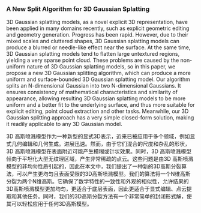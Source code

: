 ### A New Split Algorithm for 3D Gaussian Splatting

3D Gaussian splatting models, as a novel explicit 3D representation, have been applied in many domains recently, such as explicit geometric editing and geometry generation. Progress has been rapid. However, due to their mixed scales and cluttered shapes, 3D Gaussian splatting models can produce a blurred or needle-like effect near the surface. At the same time, 3D Gaussian splatting models tend to flatten large untextured regions, yielding a very sparse point cloud. These problems are caused by the non-uniform nature of 3D Gaussian splatting models, so in this paper, we propose a new 3D Gaussian splitting algorithm, which can produce a more uniform and surface-bounded 3D Gaussian splatting model. Our algorithm splits an N-dimensional Gaussian into two N-dimensional Gaussians. It ensures consistency of mathematical characteristics and similarity of appearance, allowing resulting 3D Gaussian splatting models to be more uniform and a better fit to the underlying surface, and thus more suitable for explicit editing, point cloud extraction and other tasks. Meanwhile, our 3D Gaussian splitting approach has a very simple closed-form solution, making it readily applicable to any 3D Gaussian model.

3D 高斯喷溅模型作为一种新型的显式3D表示，近来已被应用于多个领域，例如显式几何编辑和几何生成。进展迅速。然而，由于它们混合的尺度和杂乱的形状，3D 高斯喷溅模型在表面附近可能产生模糊或针状效果。同时，3D 高斯喷溅模型倾向于平坦化大型无纹理区域，产生非常稀疏的点云。这些问题是由3D 高斯喷溅模型的非均匀性质引起的，因此在本文中，我们提出了一种新的3D高斯分裂算法，可以产生更均匀且表面受限的3D高斯喷溅模型。我们的算法将一个N维高斯分裂为两个N维高斯。它确保了数学特性的一致性和外观的相似性，允许结果的3D高斯喷溅模型更加均匀，更适合于底层表面，因此更适合于显式编辑、点云提取和其他任务。同时，我们的3D高斯分裂方法有一个非常简单的封闭形式解，使其可以轻松应用于任何3D高斯模型。
